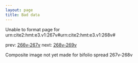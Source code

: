 ```yaml
---
layout: page
title: Bad data
---
```


Unable to format page for urn:cite2:hmt:e3.v1:267v#urn:cite2:hmt:e3.v1:268v#

prev: [266v-267v](../266v-267v/) next: [268v-269v](../268v-269v/)

Composite image not yet made for bifolio spread 267v-268v


